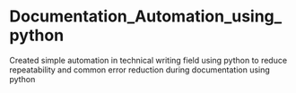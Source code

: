 # Documentation_Automation_using_python
Created simple automation in technical writing field using python to reduce repeatability and common error reduction during documentation using python 
